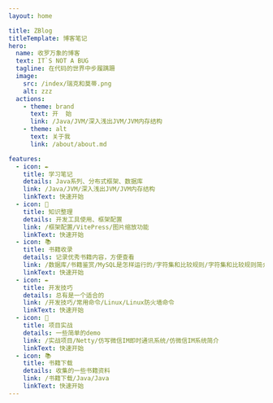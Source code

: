 ```yaml
---
layout: home

title: ZBlog
titleTemplate: 博客笔记
hero:
  name: 收罗万象的博客
  text: IT`S NOT A BUG
  tagline: 在代码的世界中步履蹒跚
  image:
    src: /index/瑞克和莫蒂.png
    alt: zzz
  actions:
    - theme: brand
      text: 开  始
      link: /Java/JVM/深入浅出JVM/JVM内存结构
    - theme: alt
      text: 关于我
      link: /about/about.md

features:
  - icon: ✒️
    title: 学习笔记
    details: Java系列、分布式框架、数据库
    link: /Java/JVM/深入浅出JVM/JVM内存结构
    linkText: 快速开始
  - icon: 📑
    title: 知识整理
    details: 开发工具使用、框架配置
    link: /框架配置/VitePress/图片缩放功能
    linkText: 快速开始
  - icon: 📚
    title: 书籍收录
    details: 记录优秀书籍内容，方便查看
    link: /数据库/书籍鉴赏/MySQL是怎样运行的/字符集和比较规则/字符集和比较规则简介
    linkText: 快速开始
  - icon: ✒️
    title: 开发技巧
    details: 总有是一个适合的
    link: /开发技巧/常用命令/Linux/Linux防火墙命令
    linkText: 快速开始
  - icon: 📑
    title: 项目实战
    details: 一些简单的demo
    link: /实战项目/Netty/仿写微信IM即时通讯系统/仿微信IM系统简介
    linkText: 快速开始
  - icon: 📚
    title: 书籍下载
    details: 收集的一些书籍资料
    link: /书籍下载/Java/Java
    linkText: 快速开始
---
```

